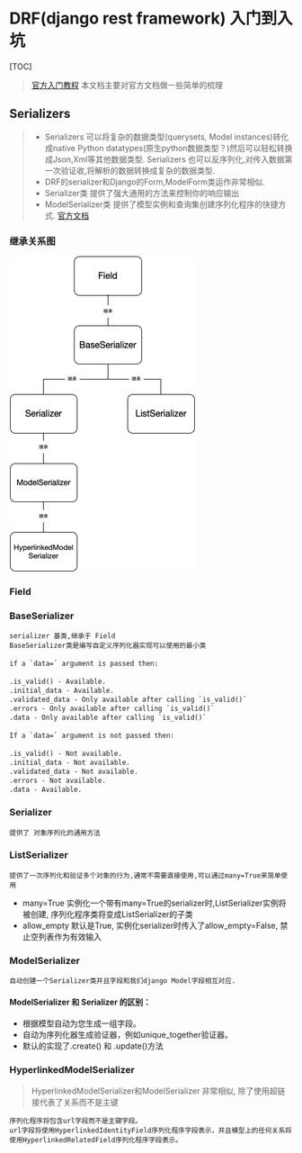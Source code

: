# DRF(django rest framework) 入门到入坑
[TOC]

> [官方入门教程](url "https://www.django-rest-framework.org/tutorial/1-serialization/")
> 本文档主要对官方文档做一些简单的梳理

## Serializers

> * Serializers 可以将复杂的数据类型(querysets, Model instances)转化成native Python datatypes(原生python数据类型？)然后可以轻松转换成Json,Xml等其他数据类型. Serializers 也可以反序列化,对传入数据第一次验证收,将解析的数据转换成复杂的数据类型.
> * DRF的serializer和Django的Form,ModelForm类运作非常相似.
> * Serializer类 提供了强大通用的方法来控制你的响应输出
> * ModelSerializer类 提供了模型实例和查询集创建序列化程序的快捷方式.
> [官方文档](url "https://www.django-rest-framework.org/api-guide/serializers/")

### 继承关系图

![继承关系图](../../src/drf-serializer.png "picture title")


### Field 

### BaseSerializer  

    serializer 基类,继承于 Field
    BaseSerializer类是编写自定义序列化器实现可以使用的最小类

    if a `data=` argument is passed then:

    .is_valid() - Available.
    .initial_data - Available.
    .validated_data - Only available after calling `is_valid()`
    .errors - Only available after calling `is_valid()`
    .data - Only available after calling `is_valid()`

    If a `data=` argument is not passed then:

    .is_valid() - Not available.
    .initial_data - Not available.
    .validated_data - Not available.
    .errors - Not available.
    .data - Available.
<!-- 
常用方法:

* def many_init(cls, *args: Any, **kwargs: Any) -> BaseSerializer: ...
    > 当 many=True 使用, 创建一个 ListSerializer
* def create(self, validated_data: Any) -> Any: ...
    > 反向序列化时 创建对象
* def update(self, instance: Model, validated_data: Any) -> Any: ...
    > 反向序列化时 更新对象
* def save(self, **kwargs: Any) -> Any: ...
    > 反向序列化时 对象保存更改
* def is_valid(self, raise_exception: bool = ...) -> bool: ...
    > 反向序列化时 判断数据是否通过验证
* def validated_data(self) -> Any: ...
    > 验证后的数据 -->
### Serializer

    提供了 对象序列化的通用方法

<!-- 常用方法:

* def get_fields(self) -> Dict[str, Field]: ...
    > Returns a dictionary of {field_name: field_instance}.
* def validate(self, attrs): -> attrs
    > 验证数据 -->

### ListSerializer

    提供了一次序列化和验证多个对象的行为,通常不需要直接使用,可以通过many=True来简单使用

* many=True 实例化一个带有many=True的serializer时,ListSerializer实例将被创建, 序列化程序类将变成ListSerializer的子类
* allow_empty 默认是True, 实例化serializer时传入了allow_empty=False, 禁止空列表作为有效输入

### ModelSerializer

    自动创建一个Serializer类并且字段和我们django Model字段相互对应.


#### ModelSerializer 和 Serializer 的区别：

* 根据模型自动为您生成一组字段。
* 自动为序列化器生成验证器，例如unique_together验证器。
* 默认的实现了.create() 和 .update()方法

### HyperlinkedModelSerializer

> HyperlinkedModelSerializer和ModelSerializer 非常相似, 除了使用超链接代表了关系而不是主键

    序列化程序将包含url字段而不是主键字段。
    url字段将使用HyperlinkedIdentityField序列化程序字段表示，并且模型上的任何关系将使用HyperlinkedRelatedField序列化程序字段表示。

    
